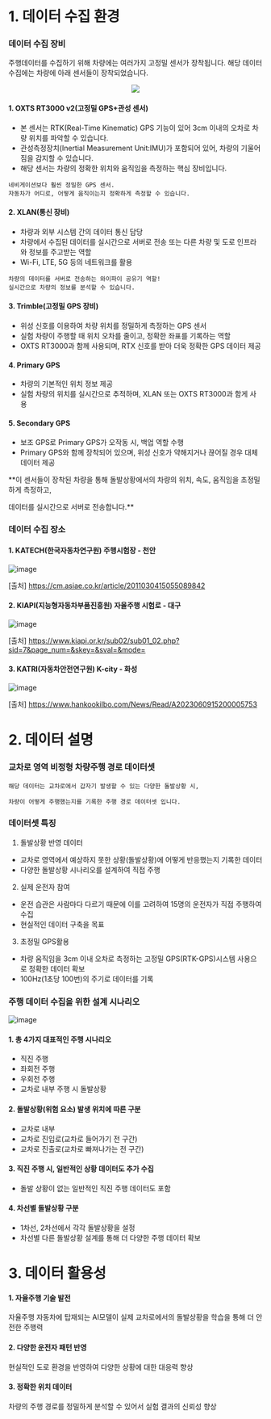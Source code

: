 # 1. 데이터 수집 환경
### 데이터 수집 장비
주행데이터를 수집하기 위해 차량에는 여러가지 고정밀 센서가 장착됩니다.
해당 데이터 수집에는 차량에 아래 센서들이 장착되었습니다.
<p align="center">
   <img src="https://github.com/user-attachments/assets/14992b49-3b09-4bd1-bf85-03e42b45a8d4">
</p>

#### 1. OXTS RT3000 v2(고정밀 GPS+관성 센서)
- 본 센서는 RTK(Real-Time Kinematic) GPS 기능이 있어 3cm 이내의 오차로 차량 위치를 파악할 수 있습니다.
- 관성측정장치(Inertial Measurement Unit:IMU)가 포함되어 있어, 차량의 기울어짐을 감지할 수 있습니다.
- 해당 센서는 차량의 정확한 위치와 움직임을 측정하는 핵심 장비입니다.
```text
네비게이션보다 훨씬 정밀한 GPS 센서.
자동차가 어디로, 어떻게 움직이는지 정확하게 측정할 수 있습니다.
```

#### 2. XLAN(통신 장비)
- 차량과 외부 시스템 간의 데이터 통신 담당
- 차량에서 수집된 데이터를 실시간으로 서버로 전송 또는 다른 차량 및 도로 인프라와 정보를 주고받는 역할
- Wi-Fi, LTE, 5G 등의 네트워크를 활용
```text
차량의 데이터를 서버로 전송하는 와이파이 공유기 역할!
실시간으로 차량의 정보를 분석할 수 있습니다.
```  

#### 3. Trimble(고정밀 GPS 장비)
- 위성 신호를 이용하여 차량 위치를 정밀하게 측정하는 GPS 센서
- 실험 차량이 주행할 때 위치 오차를 줄이고, 정확한 좌표를 기록하는 역할
- OXTS RT3000과 함께 사용되며, RTX 신호를 받아 더욱 정확한 GPS 데이터 제공

#### 4. Primary GPS
- 차량의 기본적인 위치 정보 제공
- 실험 차량의 위치를 실시간으로 추적하며, XLAN 또는 OXTS RT3000과 함게 사용
  
#### 5. Secondary GPS
- 보조 GPS로 Primary GPS가 오작동 시, 백업 역할 수행
- Primary GPS와 함께 장착되어 있으며, 위성 신호가 약해지거나 끊어질 경우 대체 데이터 제공


**이 센서들이 장착된 차량을 통해 돌발상황에서의 차량의 위치, 속도, 움직임을 초정밀하게 측정하고,

데이터를 실시간으로 서버로 전송합니다.**

### 데이터 수집 장소

#### 1. KATECH(한국자동차연구원) 주행시험장 - 천안
![image](https://github.com/user-attachments/assets/9b7da5d4-c582-4ab6-80b8-b222ce66d431)

[출처] https://cm.asiae.co.kr/article/2011030415055089842
#### 2. KIAPI(지능형자동차부품진흥원) 자율주행 시험로 - 대구
![image](https://github.com/user-attachments/assets/ee6e023f-4b5f-4515-8f69-ce6c2d889675)

[출처] https://www.kiapi.or.kr/sub02/sub01_02.php?sid=7&page_num=&skey=&sval=&mode=
#### 3. KATRI(자동차안전연구원) K-city - 화성
![image](https://github.com/user-attachments/assets/4cfb87e2-7167-4edd-bc65-5cca0603c662)

[출처] https://www.hankookilbo.com/News/Read/A2023060915200005753

# 2. 데이터 설명
### 교차로 영역 비정형 차량주행 경로 데이터셋
```text
해당 데이터는 교차로에서 갑자기 발생할 수 있는 다양한 돌발상황 시,

차량이 어떻게 주행했는지를 기록한 주행 경로 데이터셋 입니다.
```
### 데이터셋 특징

1. 돌발상황 반영 데이터
- 교차로 영역에서 예상하지 못한 상황(돌발상황)에 어떻게 반응했는지 기록한 데이터
- 다양한 돌발상황 시나리오를 설계하여 직접 주행

2. 실제 운전자 참여
- 운전 습관은 사람마다 다르기 때문에 이를 고려하여 15명의 운전자가 직접 주행하여 수집
- 현실적인 데이터 구축을 목표

3. 초정밀 GPS활용
- 차량 움직임을 3cm 이내 오차로 측정하는 고정밀 GPS(RTK-GPS)시스템 사용으로 정확한 데이터 확보
- 100Hz(1초당 100번)의 주기로 데이터를 기록
   
### 주행 데이터 수집을 위한 설계 시나리오
![image](https://github.com/user-attachments/assets/17e289b5-a774-44ee-92ee-d088ae083b15)

#### 1. 총 4가지 대표적인 주행 시나리오
- 직진 주행
- 좌회전 주행
- 우회전 주행
- 교차로 내부 주행 시 돌발상황

#### 2. 돌발상황(위험 요소) 발생 위치에 따른 구분
- 교차로 내부
- 교차로 진입로(교차로 들어가기 전 구간)
- 교차로 진출로(교차로 빠져나가는 전 구간)

#### 3. 직진 주행 시, 일반적인 상황 데이터도 추가 수집
- 돌발 상황이 없는 일반적인 직진 주행 데이터도 포함

#### 4. 차선별 돌발상황 구분
- 1차선, 2차선에서 각각 돌발상황을 설정
- 차선별 다른 돌발상황 설계를 통해 더 다양한 주행 데이터 확보

# 3. 데이터 활용성
#### 1. 자율주행 기술 발전
자율주행 자동차에 탑재되는 AI모델이 실제 교차로에서의 돌발상황을 학습을 통해 더 안전한 주행력 
#### 2. 다양한 운전자 패턴 반영
현실적인 도로 환경을 반영하여 다양한 상황에 대한 대응력 향상
#### 3. 정확한 위치 데이터
차량의 주행 경로를 정밀하게 분석할 수 있어서 실험 결과의 신뢰성 향상
